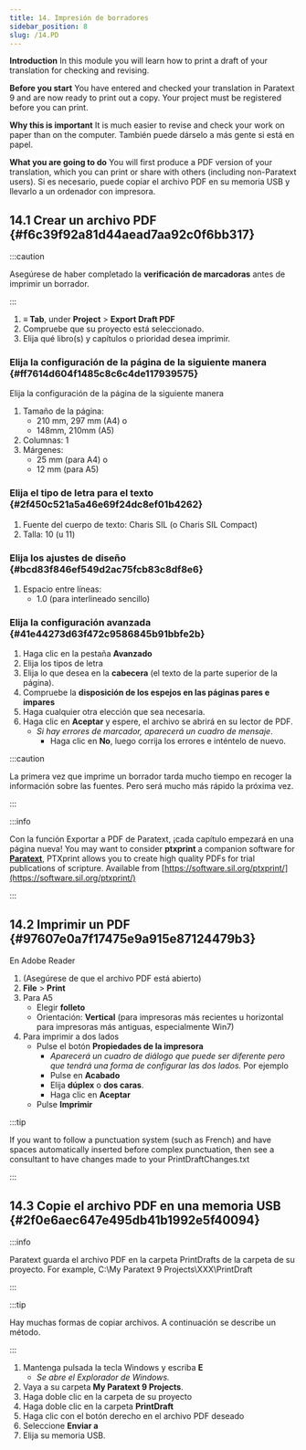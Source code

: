 ```yaml
---
title: 14. Impresión de borradores
sidebar_position: 8
slug: /14.PD
---
```




**Introduction**  In this module you will learn how to print a draft of your translation for checking and revising.


**Before you start**  You have entered and checked your translation in Paratext 9 and are now ready to print out a copy. Your project must be registered before you can print.


**Why this is important**  It is much easier to revise and check your work on paper than on the computer. También puede dárselo a más gente si está en papel.


**What you are going to do**  You will first produce a PDF version of your translation, which you can print or share with others (including non-Paratext users). Si es necesario, puede copiar el archivo PDF en su memoria USB y llevarlo a un ordenador con impresora.


## 14.1 Crear un archivo PDF {#f6c39f92a81d44aead7aa92c0f6bb317}


:::caution

Asegúrese de haber completado la **verificación de marcadoras** antes de imprimir un borrador.

:::



1. **≡ Tab**, under **Project** &gt; **Export Draft PDF**
1. Compruebe que su proyecto está seleccionado.
1. Elija qué libro(s) y capítulos o prioridad desea imprimir.

### Elija la configuración de la página de la siguiente manera {#ff7614d604f1485c8c6c4de117939575}


Elija la configuración de la página de la siguiente manera

1. Tamaño de la página:
    - 210 mm, 297 mm (A4) o
    - 148mm, 210mm (A5)
1. Columnas: 1
1. Márgenes:
    - 25 mm (para A4) o
    - 12 mm (para A5)

### Elija el tipo de letra para el texto {#2f450c521a5a46e69f24dc8ef01b4262}

1. Fuente del cuerpo de texto: Charis SIL (o Charis SIL Compact)
1. Talla: 10 (u 11)

### Elija los ajustes de diseño {#bcd83f846ef549d2ac75fcb83c8df8e6}

1. Espacio entre líneas:
    - 1.0 (para interlineado sencillo)

### Elija la configuración avanzada {#41e44273d63f472c9586845b91bbfe2b}

1. Haga clic en la pestaña **Avanzado**
1. Elija los tipos de letra
1. Elija lo que desea en la **cabecera** (el texto de la parte superior de la página).
1. Compruebe la **disposición de los espejos en las páginas pares e impares**
1. Haga cualquier otra elección que sea necesaria.
1. Haga clic en **Aceptar** y espere, el archivo se abrirá en su lector de PDF.
    - _Si hay errores de marcador, aparecerá un cuadro de mensaje_.
        - Haga clic en **No**, luego corrija los errores e inténtelo de nuevo.

:::caution

La primera vez que imprime un borrador tarda mucho tiempo en recoger la información sobre las fuentes. Pero será mucho más rápido la próxima vez.

:::




:::info

Con la función Exportar a PDF de Paratext, ¡cada capítulo empezará en una página nueva! You may want to consider **ptxprint** a companion software for [**Paratext**](https://paratext.org/), PTXprint allows you to create high quality PDFs for trial publications of scripture. Available from [https://software.sil.org/ptxprint/](https://software.sil.org/ptxprint/)

:::




## 14.2 Imprimir un PDF {#97607e0a7f17475e9a915e87124479b3}


En Adobe Reader

1. (Asegúrese de que el archivo PDF está abierto)
1. **File** &gt; **Print**
1. Para A5
    - Elegir **folleto**
    - Orientación: **Vertical** (para impresoras más recientes u horizontal para impresoras más antiguas, especialmente Win7)
1. Para imprimir a dos lados
    - Pulse el botón **Propiedades de la impresora**
        - _Aparecerá un cuadro de diálogo que puede ser diferente pero que tendrá una forma de configurar las dos lados._ Por ejemplo
        - Pulse en **Acabado**
        - Elija **dúplex** o **dos caras**.
        - Haga clic en **Aceptar**
    - Pulse **Imprimir**

:::tip

If you want to follow a punctuation system (such as French) and have spaces automatically inserted before complex punctuation, then see a consultant to have changes made to your PrintDraftChanges.txt

:::




## 14.3 Copie el archivo PDF en una memoria USB {#2f0e6aec647e495db41b1992e5f40094}


:::info

Paratext guarda el archivo PDF en la carpeta PrintDrafts de la carpeta de su proyecto. For example, C:\My Paratext 9 Projects\XXX\PrintDraft

:::




:::tip

Hay muchas formas de copiar archivos. A continuación se describe un método.

:::



1. Mantenga pulsada la tecla Windows y escriba **E**
    - _Se abre el Explorador de Windows._
1. Vaya a su carpeta **My Paratext 9 Projects**.
1. Haga doble clic en la carpeta de su proyecto
1. Haga doble clic en la carpeta **PrintDraft**
1. Haga clic con el botón derecho en el archivo PDF deseado
1. Seleccione **Enviar a**
1. Elija su memoria USB.
